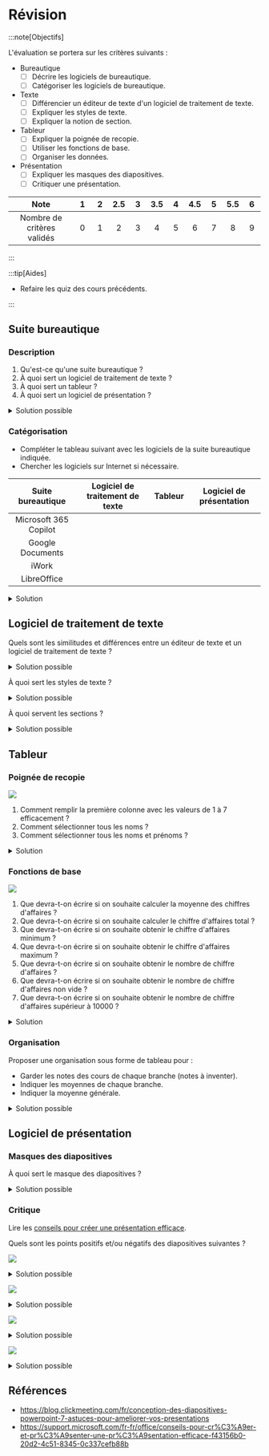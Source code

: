 # Révision

:::note[Objectifs]

L'évaluation se portera sur les critères suivants :

- Bureautique
  - [ ] Décrire les logiciels de bureautique.
  - [ ] Catégoriser les logiciels de bureautique.
- Texte
  - [ ] Différencier un éditeur de texte d'un logiciel de traitement de texte.
  - [ ] Expliquer les styles de texte.
  - [ ] Expliquer la notion de section.
- Tableur
  - [ ] Expliquer la poignée de recopie.
  - [ ] Utiliser les fonctions de base.
  - [ ] Organiser les données.
- Présentation
  - [ ] Expliquer les masques des diapositives.
  - [ ] Critiquer une présentation.

|            Note            | &nbsp;1&nbsp; | &nbsp;2&nbsp; | 2.5 | &nbsp;3&nbsp; | 3.5 | &nbsp;4&nbsp; | 4.5 | &nbsp;5&nbsp; | 5.5 | &nbsp;6&nbsp; |
| :------------------------: | :-----------: | :-----------: | :-: | :-----------: | :-: | :-----------: | :-: | :-----------: | :-: | :-----------: |
| Nombre de critères validés |       0       |       1       |  2  |       3       |  4  |       5       |  6  |       7       |  8  |       9       |

:::

:::tip[Aides]

- Refaire les quiz des cours précédents.

:::

## Suite bureautique

### Description

1. Qu'est-ce qu'une suite bureautique ?
2. À quoi sert un logiciel de traitement de texte ?
3. À quoi sert un tableur ?
4. À quoi sert un logiciel de présentation ?

<details>
<summary>Solution possible</summary>

1. Une suite bureautique est un ensemble de logiciels permettant de créer, modifier et gérer des documents numériques.
2. Un logiciel de traitement de texte permet de mettre en forme des éléments (texte, image, ...) sur une page.
3. Un tableur permet de créer des tableaux et d'effectuer des calculs sur les données.
4. Un logiciel de présentation permet de créer des diaporamas pour présenter des informations de manière visuelle.

</details>

### Catégorisation

- Compléter le tableau suivant avec les logiciels de la suite bureautique indiquée.
- Chercher les logiciels sur Internet si nécessaire.

|   Suite bureautique   | Logiciel de traitement de texte | Tableur | Logiciel de présentation |
| :-------------------: | :-----------------------------: | :-----: | :----------------------: |
| Microsoft 365 Copilot |                                 |         |                          |
|   Google Documents    |                                 |         |                          |
|         iWork         |                                 |         |                          |
|      LibreOffice      |                                 |         |                          |

<details>
<summary>Solution</summary>

|   Suite bureautique   | Logiciel de traitement de texte | Tableur | Logiciel de présentation |
| :-------------------: | :-----------------------------: | :-----: | :----------------------: |
| Microsoft 365 Copilot |              Word               |  Excel  |        PowerPoint        |
|   Google Documents    |              Docs               | Sheets  |          Slides          |
|         iWork         |              Pages              | Numbers |         Keynote          |
|      LibreOffice      |             Writer              |  Calc   |         Impress          |

</details>

## Logiciel de traitement de texte

Quels sont les similitudes et différences entre un éditeur de texte et un logiciel de traitement de texte ?

<details>
<summary>Solution possible</summary>

Similarités :

- Les deux permettent de créer et de modifier des documents texte.
- Les deux permettent d'enregistrer des documents.
- Les deux permettent d'imprimer des documents.

Différences :

- Un éditeur de texte est généralement plus simple et léger.
- Un éditeur de texte ne permet pas de mise en forme (polices, couleurs, styles, etc.).
- Un éditeur de texte ne permet pas d'insertion d'images, de tableaux, etc.
- Un logiciel de traitement de texte permet de gérer des styles de texte, des sections, des en-têtes et pieds de page, etc.
- Un logiciel de traitement de texte permet de gérer la mise en page du document (marges, colonnes, etc.).

</details>

À quoi sert les styles de texte ?

<details>
<summary>Solution possible</summary>

- Les styles de texte permettent de définir la mise en forme d'un texte (police, taille, couleur, etc.) de manière cohérente et rapide pour un type de texte donné (titre, sous-titre, corps de texte, etc.).
- Ils permettent également de faciliter la navigation dans le document en créant une hiérarchie visuelle.
- La génération automatique de la table des matières est également possible grâce aux styles.

https://support.microsoft.com/fr-fr/office/personnaliser-ou-cr%C3%A9er-de-nouveaux-styles-d38d6e47-f6fc-48eb-a607-1eb120dec563

</details>

À quoi servent les sections ?

<details>
<summary>Solution possible</summary>

- Les sections permettent de diviser un document en parties distinctes, chacune pouvant avoir sa propre mise en page, ses propres styles de texte, numérotation de pages, en-têtes et pieds de page, etc.
- Cela peut être utile pour séparer les annexes, la page de garde, les chapitres, etc.
- On peut changer l'orientation de la page (portrait ou paysage) pour une section spécifique.
- On peut également appliquer des styles différents (par exemple, une section avec une numérotation de pages différente ou un en-tête différent).

https://www.unilim.fr/scd/formation/word-creer-des-sections-differentes-dans-un-document/

</details>

## Tableur

### Poignée de recopie

![](https://user.oc-static.com/upload/2021/05/06/16203088297927_image84.jpg)

1. Comment remplir la première colonne avec les valeurs de 1 à 7 efficacement ?
2. Comment sélectionner tous les noms ?
3. Comment sélectionner tous les noms et prénoms ?

<details>
<summary>Solution</summary>

1. Sélectionner les cellules contenant 1 et 2, puis cliquer sur la poignée de recopie (en bas à droite) et tirer vers le bas jusqu'à 7.
2. `B2:B8`
3. `B2:C8`

</details>

### Fonctions de base

![](https://user.oc-static.com/upload/2021/05/06/16203109035448_image83.jpg)

1. Que devra-t-on écrire si on souhaite calculer la moyenne des chiffres d'affaires ?
2. Que devra-t-on écrire si on souhaite calculer le chiffre d'affaires total ?
3. Que devra-t-on écrire si on souhaite obtenir le chiffre d'affaires minimum ?
4. Que devra-t-on écrire si on souhaite obtenir le chiffre d'affaires maximum ?
5. Que devra-t-on écrire si on souhaite obtenir le nombre de chiffre d'affaires ?
6. Que devra-t-on écrire si on souhaite obtenir le nombre de chiffre d'affaires non vide ?
7. Que devra-t-on écrire si on souhaite obtenir le nombre de chiffre d'affaires supérieur à 10000 ?

<details>
<summary>Solution</summary>

1. `=MOYENNE(E2:E8)`
2. `=SOMME(E2:E8)`
3. `=MIN(E2:E8)`
4. `=MAX(E2:E8)`
5. `=NB(E2:E8)`
6. `=NBVAL(E2:E8)`
7. `=NB.SI(E2:E8;">10000")`

</details>

### Organisation

Proposer une organisation sous forme de tableau pour :

- Garder les notes des cours de chaque branche (notes à inventer).
- Indiquer les moyennes de chaque branche.
- Indiquer la moyenne générale.

<details>
<summary>Solution possible</summary>

|     Branche      | Note 1 | Note 2 | Note 3 |      Moyenne      |
| :--------------: | :----: | :----: | :----: | :---------------: |
|   Mathématique   |   4    |   5    |  4.5   | `=moyenne(B2:D2)` |
|     Français     |   6    |  3.5   |   5    | `=moyenne(B3:D3)` |
|     Anglais      |   5    |   3    |   4    | `=moyenne(B4:D4)` |
|     Histoire     |   4    |   6    |  4.5   | `=moyenne(B5:D5)` |
| Moyenne générale |        |        |        | `=moyenne(E2:E5)` |

</details>

## Logiciel de présentation

### Masques des diapositives

À quoi sert le masque des diapositives ?

<details>
<summary>Solution possible</summary>

- Le masque des diapositives permet de définir le style et la mise en page de toutes les diapositives d'une présentation.
- Il permet de gagner du temps en appliquant les mêmes styles à toutes les diapositives.
- Il permet également de garantir une cohérence visuelle dans la présentation.

https://support.microsoft.com/fr-fr/office/qu-est-ce-qu-un-masque-des-diapositives-b9abb2a0-7aef-4257-a14e-4329c904da54

</details>

### Critique

Lire les [conseils pour créer une présentation efficace](https://support.microsoft.com/fr-fr/office/conseils-pour-cr%C3%A9er-et-pr%C3%A9senter-une-pr%C3%A9sentation-efficace-f43156b0-20d2-4c51-8345-0c337cefb88b).

Quels sont les points positifs et/ou négatifs des diapositives suivantes ?

![](https://blog.clickmeeting.com/uploads/2021/12/bad-powerpoint-slides.jpeg)

<details>
<summary>Solution possible</summary>

Points négatifs :

- Trop de texte.
- Trop l'information.
- On ne sait pas où regarder, ni dans quel ordre.
- Texte trop petit.
- Trop de couleurs différentes.

</details>

![](https://blog.clickmeeting.com/uploads/2021/12/Picture-1-4.png)

<details>
<summary>Solution possible</summary>

Points positifs :

- Titre clair.
- Utilisation d'icônes pour illustrer les idées.
- Utilisation de couleurs différentes pour chaque élément.

Points négatifs :

- Manque de contraste entre le texte et l'arrière-plan (peu lisible).
- Texte trop petit et un peu trop long.

</details>

![](https://blog.clickmeeting.com/uploads/2021/12/using-light-text-in-a-presentation.png)

<details>
<summary>Solution possible</summary>

Points positifs :

- Hiérarchie de l'information (titre en jaune).
- Bon contraste entre le texte et l'arrière-plan (clair sur foncé).
- Une idée par diapositive.
- Texte court et lisible.

</details>

![](https://blog.clickmeeting.com/uploads/2021/12/Picture-1-5.png)

<details>
<summary>Solution possible</summary>

Points positifs :

- Hiérarchie de l'information (titre et sous-titre).
- Mise en avant de l'idée principale (en magenta).
- Peu d'éléments sur la diapositive (une idée par diapositive).

</details>

## Références

- https://blog.clickmeeting.com/fr/conception-des-diapositives-powerpoint-7-astuces-pour-ameliorer-vos-presentations
- https://support.microsoft.com/fr-fr/office/conseils-pour-cr%C3%A9er-et-pr%C3%A9senter-une-pr%C3%A9sentation-efficace-f43156b0-20d2-4c51-8345-0c337cefb88b
